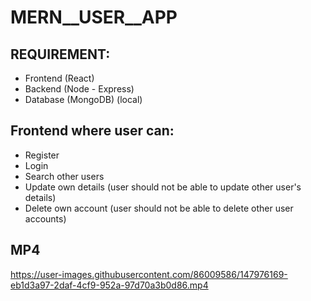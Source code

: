 #  MERN__USER__APP

## REQUIREMENT:
* Frontend (React)
* Backend (Node - Express)
* Database (MongoDB) (local)

## Frontend where user can:
* Register
* Login
* Search other users
* Update own details (user should not be able to update other user's details)
* Delete own account (user should not be able to delete other user accounts)

## MP4


https://user-images.githubusercontent.com/86009586/147976169-eb1d3a97-2daf-4cf9-952a-97d70a3b0d86.mp4

